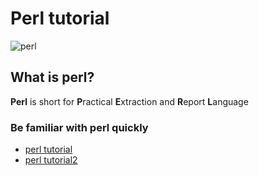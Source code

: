 # Perl tutorial
![perl](http://www.runoob.com/wp-content/uploads/2016/06/0020_999_1373967199_perl_256.png)

## What is perl?
**Perl** is short for **P**ractical **E**xtraction and **R**eport **L**anguage

### Be familiar with perl quickly
* [perl tutorial](http://www.yiibai.com/perl)
* [perl tutorial2](http://www.runoob.com/perl/perl-tutorial.html)
